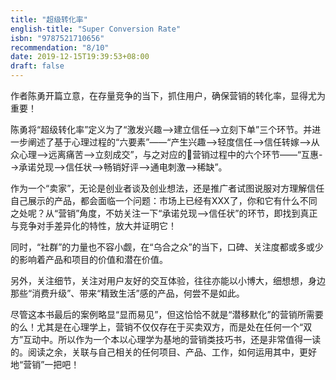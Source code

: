 ```yaml
---
title: "超级转化率"
english-title: "Super Conversion Rate"
isbn: "9787521710656"
recommendation: "8/10"
date: 2019-12-15T19:39:53+08:00
draft: false
---
```


作者陈勇开篇立意，在存量竞争的当下，抓住用户，确保营销的转化率，显得尤为重要！

陈勇将“超级转化率”定义为了“激发兴趣-->建立信任-->立刻下单”三个环节。并进一步阐述了基于心理过程的“六要素”——“产生兴趣-->轻度信任-->信任转嫁-->从众心理-->远离痛苦-->立刻成交”，与之对应的营销过程中的六个环节——“互惠-->承诺兑现-->信任状-->畅销好评-->通电刺激-->稀缺”。

作为一个“卖家”，无论是创业者谈及创业想法，还是推广者试图说服对方理解信任自己展示的产品，都会面临一个问题：市场上已经有XXX了，你和它有什么不同之处呢？从“营销”角度，不妨关注一下“承诺兑现-->信任状”的环节，即找到真正与竞争对手差异化的特性，放大并证明它！

同时，“社群”的力量也不容小觑，在“乌合之众”的当下，口碑、关注度都或多或少的影响着产品和项目的价值和潜在价值。

另外，关注细节，关注对用户友好的交互体验，往往亦能以小博大，细想想，身边那些“消费升级”、带来“精致生活”感的产品，何尝不是如此。

尽管这本书最后的案例略显“显而易见”，但这恰恰不就是“潜移默化”的营销所需要的么！尤其是在心理学上，营销不仅仅存在于买卖双方，而是处在任何一个“双方”互动中。所以作为一个本以心理学为基地的营销类技巧书，还是非常值得一读的。阅读之余，关联与自己相关的任何项目、产品、工作，如何运用其中，更好地“营销”一把吧！